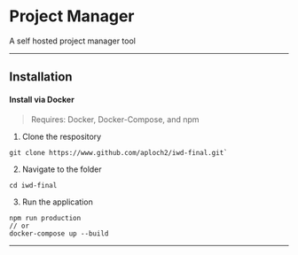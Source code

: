 # Project Manager
A self hosted project manager tool

<hr>

## Installation

#### Install via Docker

> Requires: Docker, Docker-Compose, and npm

1. Clone the respository

```
git clone https://www.github.com/aploch2/iwd-final.git`
```

2. Navigate to the folder

```
cd iwd-final
```

3. Run the application

```
npm run production
// or
docker-compose up --build
```

<hr>